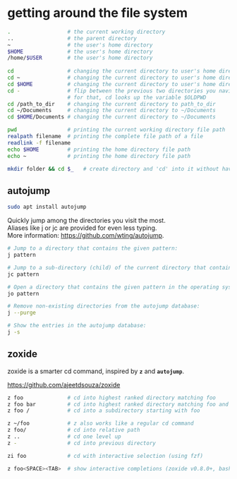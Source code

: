 # getting around the file system

```bash
.                  # the current working directory
..                 # the parent directory
~                  # the user's home directory
$HOME              # the user's home directory
/home/$USER        # the user's home directory
 
cd                 # changing the current directory to user's home directory
cd ~               # changing the current directory to user's home directory
cd $HOME           # changing the current directory to user's home directory
cd -               # flip between the previous two directories you navigated to
                   # for that, cd looks up the variable $OLDPWD
cd /path_to_dir    # changing the current directory to path_to_dir
cd ~/Documents     # changing the current directory to ~/Documents
cd $HOME/Documents # changing the current directory to ~/Documents

pwd                # printing the current working directory file path
realpath filename  # printing the complete file path of a file
readlink -f filename
echo $HOME         # printing the home directory file path
echo ~             # printing the home directory file path

mkdir folder && cd $_   # create directory and 'cd' into it without having to write the whole filepath
```

## autojump

```bash
sudo apt install autojump
```

Quickly jump among the directories you visit the most.  
Aliases like j or jc are provided for even less typing.  
More information: https://github.com/wting/autojump.

```bash
# Jump to a directory that contains the given pattern:
j pattern

# Jump to a sub-directory (child) of the current directory that contains the given pattern:
jc pattern

# Open a directory that contains the given pattern in the operating system file manager:
jo pattern

# Remove non-existing directories from the autojump database:
j --purge

# Show the entries in the autojump database:
j -s
```

## zoxide

zoxide is a smarter cd command, inspired by **`z`** and **`autojump`**.

https://github.com/ajeetdsouza/zoxide

```bash
z foo              # cd into highest ranked directory matching foo
z foo bar          # cd into highest ranked directory matching foo and bar
z foo /            # cd into a subdirectory starting with foo

z ~/foo            # z also works like a regular cd command
z foo/             # cd into relative path
z ..               # cd one level up
z -                # cd into previous directory

zi foo             # cd with interactive selection (using fzf)

z foo<SPACE><TAB>  # show interactive completions (zoxide v0.8.0+, bash 4.4+/fish/zsh only)
```
